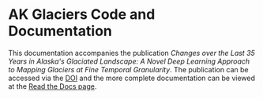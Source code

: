 # AK Glaciers Code and Documentation

This documentation accompanies the publication *Changes over the Last 35 Years in Alaska's Glaciated Landscape: A Novel Deep Learning Approach to Mapping Glaciers at Fine Temporal Granularity*. The publication can be accessed via the [DOI](https://doi.org/10.3390/rs14184582) and the more complete documentation can be viewed at the [Read the Docs page](https://ak-glaciers-nps.readthedocs.io/en/latest/). 
